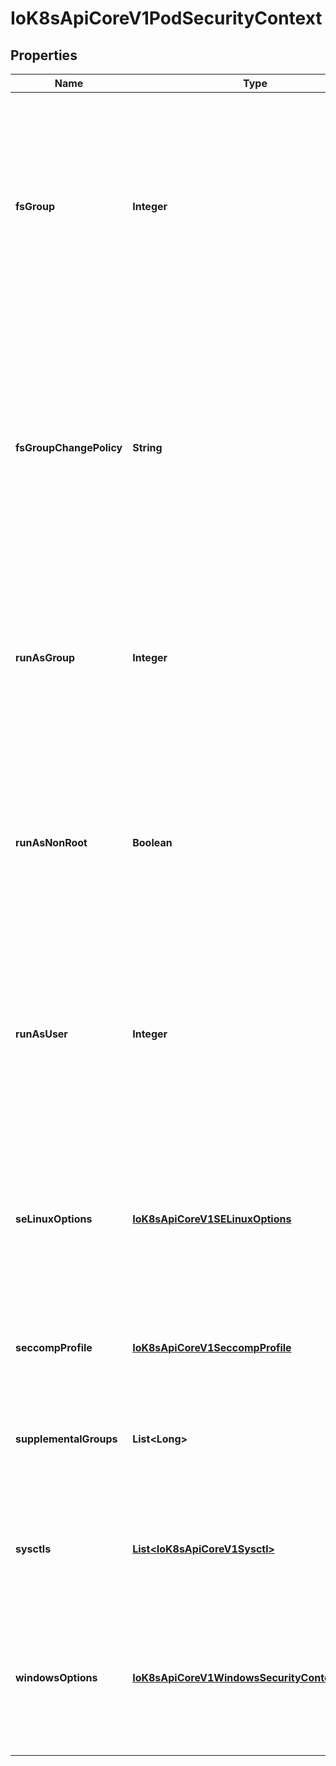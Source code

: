 
# IoK8sApiCoreV1PodSecurityContext

## Properties
Name | Type | Description | Notes
------------ | ------------- | ------------- | -------------
**fsGroup** | **Integer** | A special supplemental group that applies to all containers in a pod. Some volume types allow the Kubelet to change the ownership of that volume to be owned by the pod:  1. The owning GID will be the FSGroup 2. The setgid bit is set (new files created in the volume will be owned by FSGroup) 3. The permission bits are OR&#39;d with rw-rw----  If unset, the Kubelet will not modify the ownership and permissions of any volume. Note that this field cannot be set when spec.os.name is windows. |  [optional]
**fsGroupChangePolicy** | **String** | fsGroupChangePolicy defines behavior of changing ownership and permission of the volume before being exposed inside Pod. This field will only apply to volume types which support fsGroup based ownership(and permissions). It will have no effect on ephemeral volume types such as: secret, configmaps and emptydir. Valid values are \&quot;OnRootMismatch\&quot; and \&quot;Always\&quot;. If not specified, \&quot;Always\&quot; is used. Note that this field cannot be set when spec.os.name is windows. |  [optional]
**runAsGroup** | **Integer** | The GID to run the entrypoint of the container process. Uses runtime default if unset. May also be set in SecurityContext.  If set in both SecurityContext and PodSecurityContext, the value specified in SecurityContext takes precedence for that container. Note that this field cannot be set when spec.os.name is windows. |  [optional]
**runAsNonRoot** | **Boolean** | Indicates that the container must run as a non-root user. If true, the Kubelet will validate the image at runtime to ensure that it does not run as UID 0 (root) and fail to start the container if it does. If unset or false, no such validation will be performed. May also be set in SecurityContext.  If set in both SecurityContext and PodSecurityContext, the value specified in SecurityContext takes precedence. |  [optional]
**runAsUser** | **Integer** | The UID to run the entrypoint of the container process. Defaults to user specified in image metadata if unspecified. May also be set in SecurityContext.  If set in both SecurityContext and PodSecurityContext, the value specified in SecurityContext takes precedence for that container. Note that this field cannot be set when spec.os.name is windows. |  [optional]
**seLinuxOptions** | [**IoK8sApiCoreV1SELinuxOptions**](IoK8sApiCoreV1SELinuxOptions.md) | The SELinux context to be applied to all containers. If unspecified, the container runtime will allocate a random SELinux context for each container.  May also be set in SecurityContext.  If set in both SecurityContext and PodSecurityContext, the value specified in SecurityContext takes precedence for that container. Note that this field cannot be set when spec.os.name is windows. |  [optional]
**seccompProfile** | [**IoK8sApiCoreV1SeccompProfile**](IoK8sApiCoreV1SeccompProfile.md) | The seccomp options to use by the containers in this pod. Note that this field cannot be set when spec.os.name is windows. |  [optional]
**supplementalGroups** | **List&lt;Long&gt;** | A list of groups applied to the first process run in each container, in addition to the container&#39;s primary GID.  If unspecified, no groups will be added to any container. Note that this field cannot be set when spec.os.name is windows. |  [optional]
**sysctls** | [**List&lt;IoK8sApiCoreV1Sysctl&gt;**](IoK8sApiCoreV1Sysctl.md) | Sysctls hold a list of namespaced sysctls used for the pod. Pods with unsupported sysctls (by the container runtime) might fail to launch. Note that this field cannot be set when spec.os.name is windows. |  [optional]
**windowsOptions** | [**IoK8sApiCoreV1WindowsSecurityContextOptions**](IoK8sApiCoreV1WindowsSecurityContextOptions.md) | The Windows specific settings applied to all containers. If unspecified, the options within a container&#39;s SecurityContext will be used. If set in both SecurityContext and PodSecurityContext, the value specified in SecurityContext takes precedence. Note that this field cannot be set when spec.os.name is linux. |  [optional]



